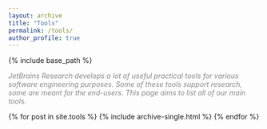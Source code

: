 ```yaml
---
layout: archive
title: "Tools"
permalink: /tools/
author_profile: true
---
```


{% include base_path %}

<p style="color:#888888;"><i>JetBrains Research develops a lot of useful 
practical tools for various software engineering purposes. Some of these tools support research, some are meant
for the end-users. This page aims to list all of our main tools.</i></p>

{% for post in site.tools %}
{% include archive-single.html %}
{% endfor %}
